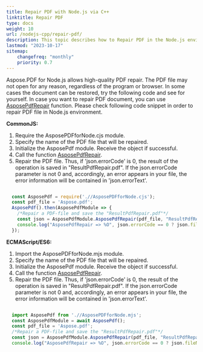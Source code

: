 ```yaml
---
title: Repair PDF with Node.js via C++ 
linktitle: Repair PDF
type: docs
weight: 10
url: /nodejs-cpp/repair-pdf/
description: This topic describes how to Repair PDF in the Node.js environment.
lastmod: "2023-10-17"
sitemap:
    changefreq: "monthly"
    priority: 0.7
---
```


Aspose.PDF for Node.js allows high-quality PDF repair. The PDF file may not open for any reason, regardless of the program or browser. In some cases the document can be restored, try the following code and see for yourself.
In case you want to repair PDF document, you can use [AsposePdfRepair](https://reference.aspose.com/pdf/nodejs-cpp/organize/asposepdfrepair/) function. 
Please check following code snippet in order to repair PDF file in Node.js environment.

**CommonJS:**

1. Require the AsposePDFforNode.cjs module.
1. Specify the name of the PDF file that will be repaired.
1. Initialize the AsposePdf module. Receive the object if successful.
1. Call the function [AsposePdfRepair](https://reference.aspose.com/pdf/nodejs-cpp/organize/asposepdfrepair/).
1. Repair the PDF file. Thus, if 'json.errorCode' is 0, the result of the operation is saved in "ResultPdfRepair.pdf". If the json.errorCode parameter is not 0 and, accordingly, an error appears in your file, the error information will be contained in 'json.errorText'.

```js

  const AsposePdf = require('.//AsposePDFforNode.cjs');
  const pdf_file = 'Aspose.pdf';
  AsposePdf().then(AsposePdfModule => {
    /*Repair a PDF-file and save the "ResultPdfRepair.pdf"*/
    const json = AsposePdfModule.AsposePdfRepair(pdf_file, "ResultPdfRepair.pdf");
    console.log("AsposePdfRepair => %O", json.errorCode == 0 ? json.fileNameResult : json.errorText);
  });
```

**ECMAScript/ES6:**

1. Import the AsposePDFforNode.mjs module.
1. Specify the name of the PDF file that will be repaired.
1. Initialize the AsposePdf module. Receive the object if successful.
1. Call the function [AsposePdfRepair](https://reference.aspose.com/pdf/nodejs-cpp/organize/asposepdfrepair/).
1. Repair the PDF file. Thus, if 'json.errorCode' is 0, the result of the operation is saved in "ResultPdfRepair.pdf". If the json.errorCode parameter is not 0 and, accordingly, an error appears in your file, the error information will be contained in 'json.errorText'.

```js

  import AsposePdf from './/AsposePDFforNode.mjs';
  const AsposePdfModule = await AsposePdf();
  const pdf_file = 'Aspose.pdf';
  /*Repair a PDF-file and save the "ResultPdfRepair.pdf"*/
  const json = AsposePdfModule.AsposePdfRepair(pdf_file, "ResultPdfRepair.pdf");
  console.log("AsposePdfRepair => %O", json.errorCode == 0 ? json.fileNameResult : json.errorText);
```